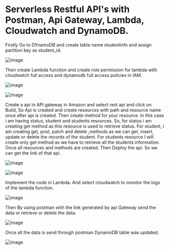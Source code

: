 # Serverless Restful API's with Postman, Api Gateway, Lambda, Cloudwatch and DynamoDB.

Firstly Go to DYnamoDB and create table name studentinfo and assign partition key as student_id.

![image](https://github.com/user-attachments/assets/2445056b-c3d2-4507-b85c-6f9f434bb781)

Then create Lambda function and create role permission for lambda with cloudwatch full access and dynamodb full access policies in IAM.

![image](https://github.com/user-attachments/assets/25a91e87-b6a3-4e84-8a0e-40fe2250a4e5)

![image](https://github.com/user-attachments/assets/36232344-ec4a-4aed-9940-ed80b967f017)

Create a api in API gateway in Amazon and select rest api and click on Build, So Api is created and create resources with path and resource name once after api is created. Then create method for your resource. In this case i am having status, student and students resources. So, for status i am creating get method as this resource is used to retrieve status. For student, i am creating get, post, patch and delete ,methods as we can get, insert, update or delete the records of the student. For students resource I will create only get method as we have to retrieve all the students information. Once all resources and methods are created.
Then Deploy the api. So we can get the link of that api.

![image](https://github.com/user-attachments/assets/bea7247c-b19b-4cc4-9ba3-0ceb13b3ff86)

![image](https://github.com/user-attachments/assets/81a2afa0-abf6-482c-bbb2-b4f44b7459ed)



Implement the code in Lambda. And select cloudwatch to monitor the logs of the lambda function.

![image](https://github.com/user-attachments/assets/0ceb3d9c-2d12-46ad-aca5-aa5451670339)


Then By using postman with the link generated by api Gateway send the data or retrieve or delete the data.

![image](https://github.com/user-attachments/assets/5a9d3eb6-a32a-428e-b656-2331c47a7261)

Once all the data is send through postman DynamoDB table was updated.

![image](https://github.com/user-attachments/assets/fae78167-ce6a-4e41-84c8-68a87b3de289)




